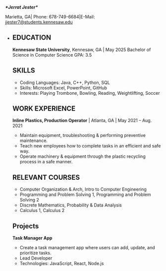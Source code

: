 ***\*Jerrat Jester\****

 Marietta, GA| Phone: 678-749-6684|E-Mail: jjester7@students.kennesaw.edu

* ## EDUCATION

  **Kennesaw State University**, Kennesaw, GA | May 2025
  Bachelor of Science in Computer Science
  GPA: 3.5

  ## SKILLS

  * Coding Languages: Java, C++, Python, SQL
  * Skills: Microsoft Excel, PowerPoint, GitHub
  * Interests: Playing Trombone, Bowling, Reading, Weightlifting, Soccer

  ## WORK EXPERIENCE

  

  **Inline Plastics, Production Operator** | Atlanta, GA | May 2021 – Aug. 2021

  * Maintain equipment, troubleshooting & performing preventive maintenance.
  * Teach new employees how to complete tasks in an efficient and safe way.
  * Operate machinery & equipment through the plastic recycling process in a safe manner.

  ## RELEVANT COURSES

  * Computer Organization & Arch, Intro to Computer Engineering
  * Programming and Problem Solving 1, Programming and Problem Solving 2
  * Discrete Mathematics, Probability & Data Analysis
  * Calculus 1, Calculus 2

  ## Projects

  **Task Manager App**

  * Create a task management app where users can add, update, and prioritize tasks.
  * Lead Developer
  * Technologies: JavaScript, React, Node.js

